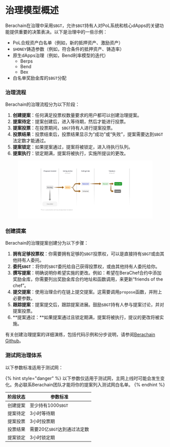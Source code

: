 # 治理模型概述

Berachain在治理中采用`$BGT`，允许`$BGT`持有人对PoL系统和核心dApps的关键功能提供重要的决策表决。以下是治理中的一些示例：

* PoL合规资产白名单（例如，新的抵押资产、激励资产）
* `$HONEY`铸造参数（例如，符合条件的抵押资产、铸造率）
* 原生dApps治理（例如，Bend利率模型的迭代）
  * Berps
  * Bend
  * Bex
* 白名单奖励金库的`$BGT`分配

### 治理流程[​](https://docs.berachain.com/learn/governance/#governance-process)

Berachain的治理流程分为以下阶段：

1. **创建提案**：任何满足投票权数量要求的用户都可以创建治理提案。
2. **提案待定**：提案创建后，进入等待期，然后才能进行投票。
3. **提案投票**：在投票期间，`$BGT`持有人进行提案投票。
4. **投票结果**：投票结束后，投票结果显示为“成功”或“失败”，提案需要达到`$BGT`法定数才能通过。
5. **提案锁定**：如果提案通过，提案将被锁定，进入待执行队列。
6. **提案执行**：锁定期满，提案将被执行，实施所提议的更改。

<figure><img src="../../.gitbook/assets/governance-process.png" alt="" width="563"><figcaption></figcaption></figure>

### 创建提案[​](https://docs.berachain.com/learn/governance/#creating-a-governance-proposal)

Berachain的治理提案创建分为以下步骤：

1. **拥有足够投票权**：你需要拥有足够的`$BGT`投票权，可以是直接持有`$BGT`或由其他持有人委托。
2. **委托`$BGT`**：将你的`$BGT`委托给自己获得投票权，或由其他持有人委托给你。
3. **撰写提案**：明确说明你希望实施的更改。例如：希望在BeraChef合约中添加奖励金库，你需要列出奖励金库合约地址和函数调用，来更新“friends of the chef”。
4. **提交提案**：使用治理合约在链上提交提案。这需要调用`propose`函数，并附上必要参数。
5. **跟踪提案**：提案提交后，跟踪提案进展。鼓励`$BGT`持有人参与提案讨论，并对提案投票。
6. **提案通过：**如果提案通过且锁定期满，提案将被执行，提议的更改将被实施。

有关创建治理提案的详细演练，包括代码示例和分步说明，请参阅[Berachain Github](https://github.com/berachain/guides/tree/main/apps/berachain-governance-proposal)。

### 测试网治理体系

以下参数标准适用于测试网：

{% hint style="danger" %}
以下参数仅适用于测试网，主网上线时可能会发生变化。务必联系Berachain团队才能将你的提案列入测试网白名单。
{% endhint %}

| 阶段状态 | 参数标准               |
| ---- | ------------------ |
| 创建提案 | 至少持有1000`$BGT`     |
| 提案待定 | 3小时等待期             |
| 提案投票 | 3小时投票期             |
| 投票结果 | 需要20亿`$BGT`达到通过法定数 |
| 提案锁定 | 3小时锁定期             |
